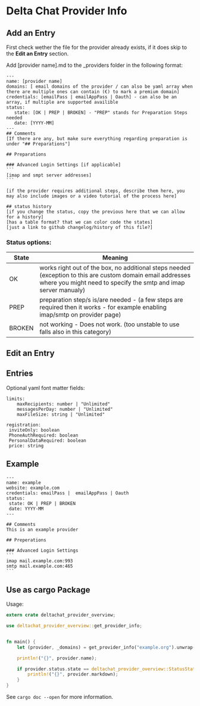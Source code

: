# Delta Chat Provider Info


## Add an Entry
First check wether the file for the provider already exists, if it does skip to the **Edit an Entry** section.

Add [provider name].md to the _providers folder in the following format:
~~~
---
name: [provider name]
domains: [ email domains of the provider / can also be yaml array when there are multiple ones can contain (€) to mark a premium domain]
credentials: [emailPass | emailAppPass | Oauth] - can also be an array, if multiple are supported availible
status:
   state: [OK | PREP | BROKEN] - "PREP" stands for Preparation Steps needed
   date: [YYYY-MM]
---
## Comments
[If there are any, but make sure everything regarding preparation is under "## Preparations"]

## Preparations

### Advanced Login Settings [if applicable]
```
[imap and smpt server addresses]
```

[if the provider requires additional steps, describe them here, you may also include images or a video tutorial of the process here]

## status history
[if you change the status, copy the previous here that we can allow for a history]
[has a table format? that we can color code the states]
[just a link to github changelog/history of this file?]
~~~

### Status options:

State | Meaning
---|---
OK | works right out of the box, no additional steps needed (exception to this are custom domain email addresses where you might need to specify the smtp and imap server manualy)
PREP | preparation step/s is/are needed - (a few steps are required then it works - for example enabling imap/smtp on provider page)
BROKEN | not working - Does not work. (too unstable to use falls also in this category)

## Edit an Entry

## Entries

Optional yaml font matter fields:
```
limits:
    maxRecipients: number | "Unlimited"
    messagesPerDay: number | "Unlimited"
    maxFileSize: string | "Unlimited"

registration:
 inviteOnly: boolean
 PhoneAuthRequired: boolean
 PersonalDataRequired: boolean
 price: string

```

## Example
~~~
---
name: example
website: example.com
credentials: emailPass |  emailAppPass | Oauth
status:
 state: OK | PREP | BROKEN
 date: YYYY-MM
---

## Comments
This is an example provider

## Preperations

### Advanced Login Settings
```
imap mail.example.com:993
smtp mail.example.com:465
```
~~~

## Use as cargo Package

Usage:
```rust
extern crate deltachat_provider_overview;

use deltachat_provider_overview::get_provider_info;


fn main() {
    let (provider, _domains) = get_provider_info("example.org").unwrap();

    println!("{}", provider.name);

    if provider.status.state == deltachat_provider_overview::StatusState::PREPARATION {
        println!("{}", provider.markdown);
    }
}
```

See `cargo doc --open` for more information.
